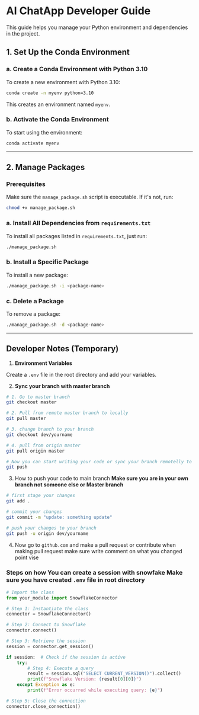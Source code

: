 # AI ChatApp Developer Guide

This guide helps you manage your Python environment and dependencies in the project.

## 1. Set Up the Conda Environment

### a. Create a Conda Environment with Python 3.10
To create a new environment with Python 3.10:
```bash
conda create -n myenv python=3.10
```
This creates an environment named `myenv`.

### b. Activate the Conda Environment
To start using the environment:
```bash
conda activate myenv
```


---

## 2. Manage Packages

### Prerequisites
Make sure the `manage_package.sh` script is executable. If it's not, run:
```bash
chmod +x manage_package.sh
```

### a. Install All Dependencies from `requirements.txt`
To install all packages listed in `requirements.txt`, just run:
```bash
./manage_package.sh
```

### b. Install a Specific Package
To install a new package:
```bash
./manage_package.sh -i <package-name>
```

### c. Delete a Package
To remove a package:
```bash
./manage_package.sh -d <package-name>
```

---

## Developer Notes (Temporary)

1. **Environment Variables**

Create a `.env` file in the root directory and add your variables.

2. **Sync your branch with master branch**
```bash
# 1. Go to master branch
git checkout master

# 2. Pull from remote master branch to locally
git pull master

# 3. change branch to your branch 
git checkout dev/yourname

# 4. pull from origin master
git pull origin master

# Now you can start writing your code or sync your branch remotelly to sync you can do 
git push
```


3. How to push your code to main branch **Make sure you are in your own branch not someone else or Master branch**
```bash
# first stage your changes
git add .

# commit your changes
git commit -m "update: something update"

# push your changes to your branch
git push -u origin dev/yourname
```

4. Now go to `github.com` and make a pull request or contribute when making pull request make sure write comment on what you changed point vise

### Steps on how You can create a session with snowfake **Make sure you have created `.env` file in root directory**
```python
# Import the class
from your_module import SnowflakeConnector

# Step 1: Instantiate the class
connector = SnowflakeConnector()

# Step 2: Connect to Snowflake
connector.connect()

# Step 3: Retrieve the session
session = connector.get_session()

if session:  # Check if the session is active
    try:
        # Step 4: Execute a query
        result = session.sql("SELECT CURRENT_VERSION()").collect()
        print(f"Snowflake Version: {result[0][0]}")
    except Exception as e:
        print(f"Error occurred while executing query: {e}")

# Step 5: Close the connection
connector.close_connection()
```

